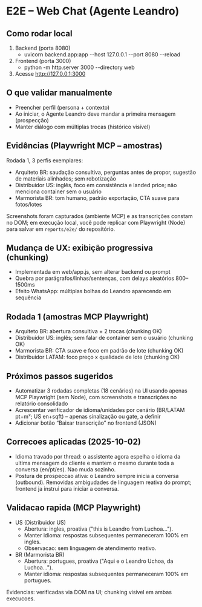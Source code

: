 # E2E – Web Chat (Agente Leandro)

## Como rodar local
1. Backend (porta 8080)
   - uvicorn backend.app:app --host 127.0.0.1 --port 8080 --reload
2. Frontend (porta 3000)
   - python -m http.server 3000 --directory web
3. Acesse http://127.0.0.1:3000

## O que validar manualmente
- Preencher perfil (persona + contexto)
- Ao iniciar, o Agente Leandro deve mandar a primeira mensagem (prospecção)
- Manter diálogo com múltiplas trocas (histórico visível)

## Evidências (Playwright MCP – amostras)
Rodada 1, 3 perfis exemplares:
- Arquiteto BR: saudação consultiva, perguntas antes de propor, sugestão de materiais alinhados; sem robotização
- Distribuidor US: inglês, foco em consistência e landed price; não menciona container sem o usuário
- Marmorista BR: tom humano, padrão exportação, CTA suave para fotos/lotes

Screenshots foram capturados (ambiente MCP) e as transcrições constam no DOM; em execução local, você pode replicar com Playwright (Node) para salvar em `reports/e2e/` do repositório.

## Mudança de UX: exibição progressiva (chunking)
- Implementada em web/app.js, sem alterar backend ou prompt
- Quebra por parágrafos/linhas/sentenças, com delays aleatórios 800–1500ms
- Efeito WhatsApp: múltiplas bolhas do Leandro aparecendo em sequência

## Rodada 1 (amostras MCP Playwright)
- Arquiteto BR: abertura consultiva + 2 trocas (chunking OK)
- Distribuidor US: inglês; sem falar de container sem o usuário (chunking OK)
- Marmorista BR: CTA suave e foco em padrão de lote (chunking OK)
- Distribuidor LATAM: foco preço x qualidade de lote (chunking OK)

## Próximos passos sugeridos
- Automatizar 3 rodadas completas (18 cenários) na UI usando apenas MCP Playwright (sem Node), com screenshots e transcrições no relatório consolidado
- Acrescentar verificador de idioma/unidades por cenário (BR/LATAM pt+m²; US en+sqft) – apenas sinalização ou gate, a definir
- Adicionar botão “Baixar transcrição” no frontend (JSON)



## Correcoes aplicadas (2025-10-02)
- Idioma travado por thread: o assistente agora espelha o idioma da ultima mensagem do cliente e mantem o mesmo durante toda a conversa (en/pt/es). Nao muda sozinho.
- Postura de prospeccao ativa: o Leandro sempre inicia a conversa (outbound). Removidas ambigudades de linguagem reativa do prompt; frontend ja instrui para iniciar a conversa.

## Validacao rapida (MCP Playwright)
- US (Distribuidor US)
  - Abertura: ingles, proativa ("this is Leandro from Luchoa...").
  - Manter idioma: respostas subsequentes permaneceram 100% em ingles.
  - Observacao: sem linguagem de atendimento reativo.
- BR (Marmorista BR)
  - Abertura: portugues, proativa ("Aqui e o Leandro Uchoa, da Luchoa...").
  - Manter idioma: respostas subsequentes permaneceram 100% em portugues.

Evidencias: verificadas via DOM na UI; chunking visivel em ambas execucoes.

